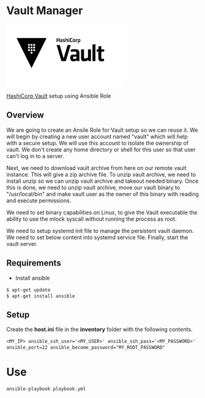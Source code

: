 # Vault Manager

![logo_vault](./docs/images/vault_icon.png)

[HashiCorp Vault](https://www.vaultproject.io/) setup using Ansible Role

## Overview

We are going to create an Ansile Role for Vault setup so we can reuse it. We will begin by creating a new user account named "vault" which will help with a secure setup. We will use this account to isolate the ownership of vault. We don't create any home directory or shell for this user so that user can't log in to a server.

Next, we need to download vault archive from here on our remote vault instance. This will give a zip archive file. To unzip vault archive, we need to install unzip so we can unzip vault archive and takeout needed binary. Once this is done, we need to unzip vault archive, move our vault binary to "/usr/local/bin" and make vault user as the owner of this binary with reading and execute permissions.

We need to set binary capabilities on Linux, to give the Vault executable the ability to use the mlock syscall without running the process as root.

We need to setup systemd init file to manage the persistent vault daemon. We need to set below content into systemd service file. Finally, start the vault server.

## Requirements

- Install ansible

```
$ apt-get update
$ apt-get install ansible
```

## Setup

Create the **host.ini** file in the **inventory** folder with the following contents.

```
<MY_IP> ansible_ssh_user='<MY_USER>' ansible_ssh_pass='<MY_PASSWORD>' ansible_port=22 ansible_become_password="MY_ROOT_PASSWORD"
```

# Use

```
ansible-playbook playbook.yml
```



